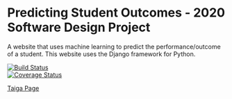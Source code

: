 # Predicting Student Outcomes - 2020 Software Design Project
A website that uses machine learning to predict the performance/outcome of a student. This website uses the Django framework for Python.

[![Build Status](https://travis-ci.org/NicMMuir/SDProject.svg?branch=master)](https://travis-ci.org/NicMMuir/SDProject) <br>
[![Coverage Status](https://coveralls.io/repos/github/NicMMuir/SDProject/badge.svg?branch=master)](https://coveralls.io/github/NicMMuir/SDProject?branch=master)

[Taiga Page](https://tree.taiga.io/project/simonrosen42-predicting-student-outcomes-2020-sd-project/backlog)
